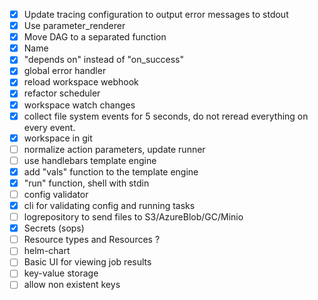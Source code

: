 - [x] Update tracing configuration to output error messages to stdout
- [x] Use parameter_renderer
- [x] Move DAG to a separated function
- [x] Name
- [X] "depends on" instead of "on_success"
- [X] global error handler
- [X] reload workspace webhook
- [X] refactor scheduler
- [X] workspace watch changes
- [X] collect file system events for 5 seconds, do not reread everything on every event.
- [X] workspace in git
- [ ] normalize action parameters, update runner
- [ ] use handlebars template engine
- [X] add "vals" function to the template engine
- [X] "run" function, shell with stdin
- [ ] config validator
- [X] cli for validating config and running tasks
- [ ] logrepository to send files to S3/AzureBlob/GC/Minio
- [X] Secrets (sops)
- [ ] Resource types and Resources ?
- [ ] helm-chart
- [ ] Basic UI for viewing job results
- [ ] key-value storage
- [ ] allow non existent keys